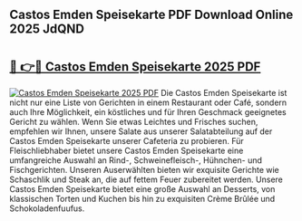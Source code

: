 ## Castos Emden Speisekarte PDF Download Online 2025 JdQND

# <h2><a href="http://gc5yrs.nevu.top/?p=Castos+Emden+Speisekarte">🔗 👉🔴 Castos Emden Speisekarte 2025 PDF</a></h2>

[![Castos Emden Speisekarte 2025 PDF](https://i.imgur.com/dBaPXMq.png)](http://gc5yrs.nevu.top/?p=Castos+Emden+Speisekarte)
Die Castos Emden Speisekarte ist nicht nur eine Liste von Gerichten in einem Restaurant oder Café, sondern auch Ihre Möglichkeit, ein köstliches und für Ihren Geschmack geeignetes Gericht zu wählen. Wenn Sie etwas Leichtes und Frisches suchen, empfehlen wir Ihnen, unsere Salate aus unserer Salatabteilung auf der Castos Emden Speisekarte unserer Cafeteria zu probieren. Für Fleischliebhaber bietet unsere Castos Emden Speisekarte eine umfangreiche Auswahl an Rind-, Schweinefleisch-, Hühnchen- und Fischgerichten. Unseren Auserwählten bieten wir exquisite Gerichte wie Schaschlik und Steak an, die auf fettem Feuer zubereitet werden. Unsere Castos Emden Speisekarte bietet eine große Auswahl an Desserts, von klassischen Torten und Kuchen bis hin zu exquisiten Crème Brûlée und Schokoladenfuufus.
